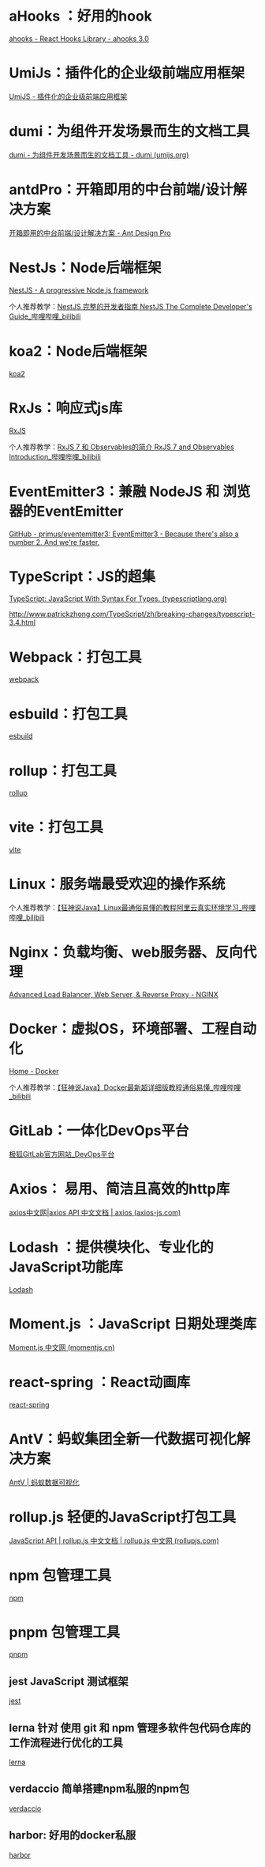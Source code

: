 # aHooks ：好用的hook

[ahooks - React Hooks Library - ahooks 3.0](https://ahooks.js.org/zh-CN)

# UmiJs：插件化的企业级前端应用框架

[UmiJS - 插件化的企业级前端应用框架](https://umijs.org/zh-CN)

# dumi：为组件开发场景而生的文档工具

[dumi - 为组件开发场景而生的文档工具 - dumi (umijs.org)](https://d.umijs.org/zh-CN)

# antdPro：开箱即用的中台前端/设计解决方案

[开箱即用的中台前端/设计解决方案 - Ant Design Pro](https://pro.ant.design/zh-CN/)

# NestJs：Node后端框架

[NestJS - A progressive Node.js framework](https://nestjs.com/)

个人推荐教学：[NestJS 完整的开发者指南 NestJS The Complete Developer's Guide_哔哩哔哩_bilibili](https://www.bilibili.com/video/BV1p64y1a7A7?spm_id_from=333.999.0.0)

# koa2：Node后端框架

[koa2](https://koa.bootcss.com/#application)

# RxJs：响应式js库

[RxJS](https://rxjs.dev/)

个人推荐教学：[RxJS 7 和 Observables的简介 RxJS 7 and Observables Introduction_哔哩哔哩_bilibili](https://www.bilibili.com/video/BV1qr4y1U7Mp?spm_id_from=333.999.0.0)

# EventEmitter3：兼融 **NodeJS** 和 浏览器的EventEmitter

[GitHub - primus/eventemitter3: EventEmitter3 - Because there's also a number 2. And we're faster.](https://github.com/primus/eventemitter3)

# TypeScript：JS的超集

[TypeScript: JavaScript With Syntax For Types. (typescriptlang.org)](https://www.typescriptlang.org/)

http://www.patrickzhong.com/TypeScript/zh/breaking-changes/typescript-3.4.html

# Webpack：打包工具

[webpack](https://webpack.js.org/)

# esbuild：打包工具

[esbuild](https://esbuild.github.io/)

# rollup：打包工具

[rollup](https://rollupjs.org/)

# vite：打包工具

[vite](https://vitejs.dev/)

# Linux：服务端最受欢迎的操作系统

个人推荐教学：[【狂神说Java】Linux最通俗易懂的教程阿里云真实环境学习_哔哩哔哩_bilibili](https://www.bilibili.com/video/BV187411y7hF?spm_id_from=333.999.0.0)

# Nginx：负载均衡、web服务器、反向代理

[Advanced Load Balancer, Web Server, & Reverse Proxy - NGINX](https://www.nginx.com/)

# Docker：虚拟OS，环境部署、工程自动化

[Home - Docker](https://www.docker.com/)

个人推荐教学：[【狂神说Java】Docker最新超详细版教程通俗易懂_哔哩哔哩_bilibili](https://www.bilibili.com/video/BV1og4y1q7M4?p=1)

# GitLab：一体化DevOps平台

[极狐GitLab官方网站_DevOps平台](https://gitlab.cn/)

# Axios： 易用、简洁且高效的http库

[axios中文网|axios API 中文文档 | axios (axios-js.com)](http://www.axios-js.com/)

# Lodash ：提供模块化、专业化的JavaScript功能库

[Lodash](https://lodash.com/)

# Moment.js ：JavaScript 日期处理类库

[Moment.js 中文网 (momentjs.cn)](http://momentjs.cn/)

# react-spring ：React动画库

[react-spring](https://react-spring.io/)

# AntV：蚂蚁集团全新一代数据可视化解决方案

[AntV | 蚂蚁数据可视化](https://antv.vision/zh)

# rollup.js 轻便的JavaScript打包工具

[JavaScript API | rollup.js 中文文档 | rollup.js 中文网 (rollupjs.com)](https://www.rollupjs.com/guide/javascript-api)

# npm 包管理工具

[npm](https://www.npmjs.com/)

# pnpm 包管理工具

[pnpm](https://pnpm.io/)


## jest JavaScript 测试框架

[jest](https://www.jestjs.cn/)

## lerna 针对 使用 git 和 npm 管理多软件包代码仓库的工作流程进行优化的工具

[lerna](https://www.lernajs.cn/)

## verdaccio 简单搭建npm私服的npm包

[verdaccio](https://github.com/verdaccio/verdaccio)

## harbor: 好用的docker私服

[harbor](https://goharbor.io/)